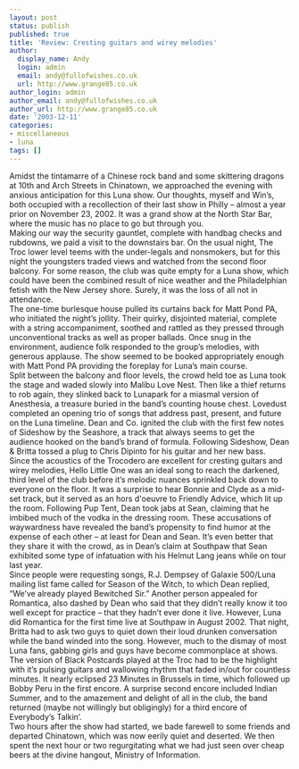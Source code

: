 ```yaml
---
layout: post
status: publish
published: true
title: 'Review: Cresting guitars and wirey melodies'
author:
  display_name: Andy
  login: admin
  email: andy@fullofwishes.co.uk
  url: http://www.grange85.co.uk
author_login: admin
author_email: andy@fullofwishes.co.uk
author_url: http://www.grange85.co.uk
date: '2003-12-11'
categories:
- miscellaneous
- luna
tags: []
---
```

<p>Amidst the tintamarre of a Chinese rock band and some skittering dragons at 10th and Arch Streets in Chinatown, we approached the evening with anxious anticipation for this Luna show. Our thoughts, myself and Win’s, both occupied with a recollection of their last show in Philly – almost a year prior on November 23, 2002. It was a grand show at the North Star Bar, where the music has no place to go but through you.<br />Making our way the security gauntlet, complete with handbag checks and rubdowns, we paid a visit to the downstairs bar. On the usual night, The Troc lower level teems with the under-legals and nonsmokers, but for this night the youngsters traded views and watched from the second floor balcony. For some reason, the club was quite empty for a Luna show, which could have been the combined result of nice weather and the Philadelphian fetish with the New Jersey shore. Surely, it was the loss of all not in attendance.<br />The one-time burlesque house pulled its curtains back for Matt Pond PA, who initiated the night’s jollity. Their quirky, disjointed material, complete with a string accompaniment, soothed and rattled as they pressed through unconventional tracks as well as proper ballads. Once snug in the environment, audience folk responded to the group’s melodies, with generous applause. The show seemed to be booked appropriately enough with Matt Pond PA providing the foreplay for Luna’s main course.<br />Split between the balcony and floor levels, the crowd held toe as Luna took the stage and waded slowly into Malibu Love Nest. Then like a thief returns to rob again, they slinked back to Lunapark for a miasmal version of Anesthesia, a treasure buried in the band’s counting house chest. Lovedust completed an opening trio of songs that address past, present, and future on the Luna timeline. Dean and Co. ignited the club with the first few notes of Sideshow by the Seashore, a track that always seems to get the audience hooked on the band’s brand of formula. Following Sideshow, Dean & Britta tossed a plug to Chris Dipinto for his guitar and her new bass.<br />Since the acoustics of the Trocodero are excellent for cresting guitars and wirey melodies, Hello Little One was an ideal song to reach the darkened, third level of the club before it’s melodic nuances sprinkled back down to everyone on the floor. It was a surprise to hear Bonnie and Clyde as a mid-set track, but it served as an hors d'oeuvre to Friendly Advice, which lit up the room. Following Pup Tent, Dean took jabs at Sean, claiming that he imbibed much of the vodka in the dressing room. These accusations of waywardness have revealed the band’s propensity to find humor at the expense of each other – at least for Dean and Sean. It’s even better that they share it with the crowd, as in Dean’s claim at Southpaw that Sean exhibited some type of infatuation with his Helmut Lang jeans while on tour last year.<br />Since people were requesting songs, R.J. Dempsey of Galaxie 500/Luna mailing list fame called for Season of the Witch, to which Dean replied, “We’ve already played Bewitched Sir.” Another person appealed for Romantica, also dashed by Dean who said that they didn’t really know it too well except for practice – that they hadn’t ever done it live. However, Luna did Romantica for the first time live at Southpaw in August 2002. That night, Britta had to ask two guys to quiet down their loud drunken conversation while the band winded into the song. However, much to the dismay of most Luna fans, gabbing girls and guys have become commonplace at shows.<br />The version of Black Postcards played at the Troc had to be the highlight with it’s pulsing guitars and wallowing rhythm that faded in/out for countless minutes. It nearly eclipsed 23 Minutes in Brussels in time, which followed up Bobby Peru in the first encore. A surprise second encore included Indian Summer, and to the amazement and delight of all in the club, the band returned (maybe not willingly but obligingly) for a third encore of Everybody’s Talkin’.  <br />Two hours after the show had started, we bade farewell to some friends and departed Chinatown, which was now eerily quiet and deserted. We then spent the next hour or two regurgitating what we had just seen over cheap beers at the divine hangout, Ministry of Information.</p>
